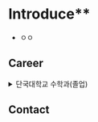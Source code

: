 # Introduce**
* ㅇㅇ

## Career
<details>
  <summary>단국대학교 수학과(졸업)</summary>
*    재학 기간 : 2018.03 ~ 2024.08
</details>



## Contact
